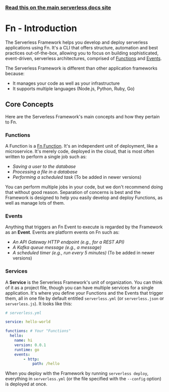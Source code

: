 <!--
title: Serverless Framework - Fn Guide - Introduction
menuText: Intro
menuOrder: 1
description: An introduction to using Fn with the Serverless Framework.
layout: Doc
-->

<!-- DOCS-SITE-LINK:START automatically generated  -->
### [Read this on the main serverless docs site](https://www.serverless.com/framework/docs/providers/fn/guide/intro)
<!-- DOCS-SITE-LINK:END -->

# Fn - Introduction

The Serverless Framework helps you develop and deploy serverless applications using Fn.  It's a CLI that offers structure, automation and best practices out-of-the-box, allowing you to focus on building sophisticated, event-driven, serverless architectures, comprised of [Functions](#functions) and [Events](#events).

The Serverless Framework is different than other application frameworks because:
* It manages your code as well as your infrastructure
* It supports multiple languages (Node.js, Python, Ruby, Go)

## Core Concepts

Here are the Serverless Framework's main concepts and how they pertain to Fn.

### Functions

A Function is a [Fn Function](http://fnproject.io/).  It's an independent unit of deployment, like a microservice.  It's merely code, deployed in the cloud, that is most often written to perform a single job such as:

* *Saving a user to the database*
* *Processing a file in a database*
* *Performing a scheduled task* (To be added in newer versions)

You can perform multiple jobs in your code, but we don't recommend doing that without good reason.  Separation of concerns is best and the Framework is designed to help you easily develop and deploy Functions, as well as manage lots of them.

### Events

Anything that triggers an Fn Event to execute is regarded by the Framework as an **Event**.  Events are platform events on Fn such as:

* *An API Gateway HTTP endpoint (e.g., for a REST API)*
* *A Kafka queue message (e.g., a message)*
* *A scheduled timer (e.g., run every 5 minutes)* (To be added in newer versions)

### Services

A **Service** is the Serverless Framework's unit of organization.  You can think of it as a project file, though you can have multiple services for a single application.  It's where you define your Functions and the Events that trigger them, all in one file by default entitled `serverless.yml` (or `serverless.json` or `serverless.js`).  It looks like this:

```yml
# serverless.yml

service: hello-world

functions: # Your "Functions"
  hello:
    name: hi
    version: 0.0.1
    runtime: go
    events:
        - http:
            path: /hello
```

When you deploy with the Framework by running `serverless deploy`, everything in `serverless.yml` (or the file specified with the `--config` option) is deployed at once.
